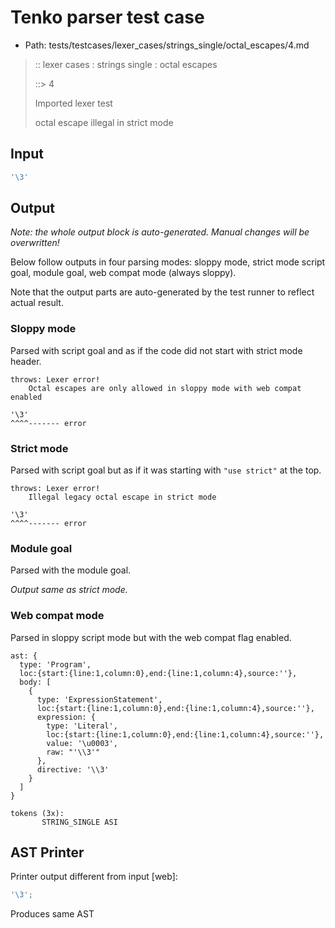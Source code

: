 # Tenko parser test case

- Path: tests/testcases/lexer_cases/strings_single/octal_escapes/4.md

> :: lexer cases : strings single : octal escapes
>
> ::> 4
>
> Imported lexer test
>
> octal escape illegal in strict mode

## Input

`````js
'\3'
`````

## Output

_Note: the whole output block is auto-generated. Manual changes will be overwritten!_

Below follow outputs in four parsing modes: sloppy mode, strict mode script goal, module goal, web compat mode (always sloppy).

Note that the output parts are auto-generated by the test runner to reflect actual result.

### Sloppy mode

Parsed with script goal and as if the code did not start with strict mode header.

`````
throws: Lexer error!
    Octal escapes are only allowed in sloppy mode with web compat enabled

'\3'
^^^^------- error
`````

### Strict mode

Parsed with script goal but as if it was starting with `"use strict"` at the top.

`````
throws: Lexer error!
    Illegal legacy octal escape in strict mode

'\3'
^^^^------- error
`````


### Module goal

Parsed with the module goal.

_Output same as strict mode._

### Web compat mode

Parsed in sloppy script mode but with the web compat flag enabled.

`````
ast: {
  type: 'Program',
  loc:{start:{line:1,column:0},end:{line:1,column:4},source:''},
  body: [
    {
      type: 'ExpressionStatement',
      loc:{start:{line:1,column:0},end:{line:1,column:4},source:''},
      expression: {
        type: 'Literal',
        loc:{start:{line:1,column:0},end:{line:1,column:4},source:''},
        value: '\u0003',
        raw: "'\\3'"
      },
      directive: '\\3'
    }
  ]
}

tokens (3x):
       STRING_SINGLE ASI
`````


## AST Printer

Printer output different from input [web]:

````js
'\3';
````

Produces same AST
